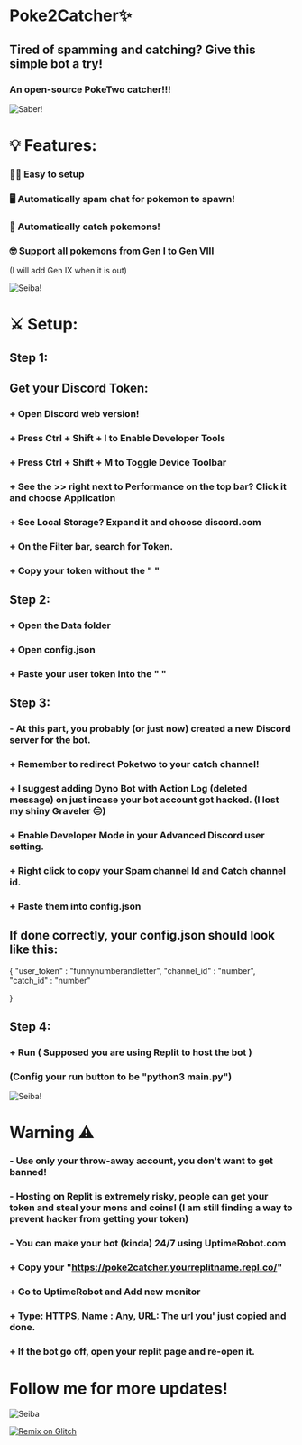# Poke2Catcher✨
## Tired of spamming and catching? Give this simple bot a try! 
### An open-source PokeTwo catcher!!!
![Saber!](https://josefcd904.files.wordpress.com/2018/01/todays-menu-for-the-emiya-family-ep-1-pic-12.jpg?w=1400)
# 💡 Features:
### 👍🏽 Easy to setup
### 🖥️ Automatically spam chat for pokemon to spawn!
### 🐝 Automatically catch pokemons!
### 🤓 Support all pokemons from Gen I to Gen VIII
(I will add Gen IX when it is out)

![Seiba!](https://i.ytimg.com/vi/MFKTZss0vRg/maxresdefault.jpg)

# ⚔️ Setup:
## Step 1:
## Get your Discord Token:
### + Open Discord web version!
### + Press Ctrl + Shift + I to Enable Developer Tools
### + Press Ctrl + Shift + M to Toggle Device Toolbar
### + See the >> right next to Performance on the top bar? Click it and choose Application
### + See Local Storage? Expand it and choose discord.com
### + On the Filter bar, search for Token.
### + Copy your token without the " "
## Step 2:
### + Open the Data folder
### + Open config.json
### + Paste your user token into the " "
## Step 3:
### - At this part, you probably (or just now) created a new Discord server for the bot.
### + Remember to redirect Poketwo to your catch channel!
### + I suggest adding Dyno Bot with Action Log (deleted message) on just incase your bot account got hacked. (I lost my shiny Graveler 😔)
### + Enable Developer Mode in your Advanced Discord user setting. 
### + Right click to copy your Spam channel Id and Catch channel id.
### + Paste them into config.json
## If done correctly, your config.json should look like this:
{
   "user_token" : "funnynumberandletter",
   "channel_id" : "number",
   "catch_id" : "number"
  
}
## Step 4:
### + Run ( Supposed you are using Replit to host the bot )
### (Config your run button to be "python3 main.py")

![Seiba!](https://i.kym-cdn.com/photos/images/newsfeed/001/282/902/ab0.jpg)
# Warning ⚠️
### - Use only your throw-away account, you don't want to get banned!
### - Hosting on Replit is extremely risky, people can get your token and steal your mons and coins! (I am still finding a way to prevent hacker from getting your token)
### - You can make your bot (kinda) 24/7 using UptimeRobot.com
### + Copy your "https://poke2catcher.yourreplitname.repl.co/"
### + Go to UptimeRobot and Add new monitor
### + Type: HTTPS, Name : Any, URL: The url you' just copied and done.
### + If the bot go off, open your replit page and re-open it.

# Follow me for more updates!
![Seiba](https://preview.redd.it/2eetup51ucv01.png?auto=webp&s=ab4ef6fb389450d6a215810527402888d735ef33)

[![Remix on Glitch](https://cdn.glitch.com/2703baf2-b643-4da7-ab91-7ee2a2d00b5b%2Fremix-button.svg)](https://glitch.com/edit/#!/import/github/Darlic123/Saber2Catcher)






